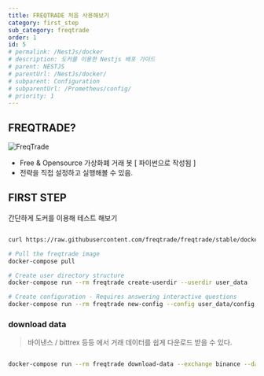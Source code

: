 ```yaml
---
title: FREQTRADE 처음 사용해보기
category: first_step
sub_category: freqtrade
order: 1
id: 5
# permalink: /NestJs/docker
# description: 도커를 이용한 Nestjs 배포 가이드
# parent: NESTJS
# parentUrl: /NestJs/docker/
# subparent: Configuration
# subparentUrl: /Prometheus/config/
# priority: 1
---
```


## FREQTRADE?

![FreqTrade](https://www.freqtrade.io/en/stable/assets/freqtrade_poweredby.svg) 

- Free & Opensource 가상화폐 거래 봇 [ 파이썬으로 작성됨 ]
- 전략을 직접 설정하고 실행해볼 수 있음.


## FIRST STEP

간단하게 도커를 이용해 테스트 해보기

```bash

curl https://raw.githubusercontent.com/freqtrade/freqtrade/stable/docker-compose.yml -o docker-compose.yml

# Pull the freqtrade image
docker-compose pull

# Create user directory structure
docker-compose run --rm freqtrade create-userdir --userdir user_data

# Create configuration - Requires answering interactive questions
docker-compose run --rm freqtrade new-config --config user_data/config.json


```




### download data

> 바이낸스 / bittrex 등등 에서 거래 데이터를 쉽게 다운로드 받을 수 있다.

```bash

docker-compose run --rm freqtrade download-data --exchange binance --days 30 -t 1m -p ADA/USDT AXS/USDT BTC/USDT ETH/USDT

```

